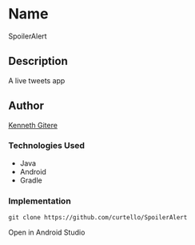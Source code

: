 # Name

SpoilerAlert

## Description

A live tweets app


## Author
[Kenneth Gitere](https://github.com/curtello)

### Technologies Used
* Java
* Android
* Gradle

### Implementation

```
git clone https://github.com/curtello/SpoilerAlert
```

Open in Android Studio
